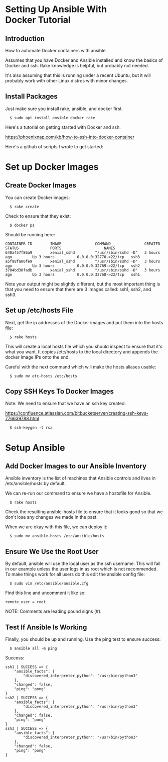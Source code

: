 # Setting Up Ansible With Docker Tutorial

## Introduction

How to automate Docker containers with ansible.

Assumes that you have Docker and Ansible installed and know the basics of Docker and
ssh. Rake knowledge is helpful, but probably not needed.

It's also assuming that this is running under a recent Ubuntu, but it will probably work with 
other Linux distros with minor changes.

## Install Packages

Just make sure you install rake, ansible, and docker first.

```
  $ sudo apt install ansible docker rake
```

Here's a tutorial on getting started with Docker and ssh: 

https://phoenixnap.com/kb/how-to-ssh-into-docker-container

Here's a github of scripts I wrote to get started:

# Set up Docker Images

## Create Docker Images

You can create Docker images:

```
  $ rake create
```

Check to ensure that they exist:

```
  $ docker ps
```
Should be running here:

```
CONTAINER ID        IMAGE               COMMAND               CREATED             STATUS              PORTS                   NAMES
640a457f86a9        xenial_sshd         "/usr/sbin/sshd -D"   3 hours ago         Up 3 hours          0.0.0.0:32770->22/tcp   ssh3
a5f98fa00fe9        xenial_sshd         "/usr/sbin/sshd -D"   3 hours ago         Up 3 hours          0.0.0.0:32769->22/tcp   ssh2
3704bd30fadb        xenial_sshd         "/usr/sbin/sshd -D"   3 hours ago         Up 3 hours          0.0.0.0:32768->22/tcp   ssh1
```
Note your output might be slightly different, but the most important thing is
that you need to ensure that there are 3 images called: ssh1, ssh2, and ssh3.

## Set up /etc/hosts File

Next, get the ip addresses of the Docker images and put them into the hosts file:

```
  $ rake hosts
```

This will create a local hosts file which you should inspect to ensure that it's what you want. It copies /etc/hosts to the local directory and appends the docker image IPs onto the end.

Careful with the next command which will make the hosts aliases usable:

```
  $ sudo mv etc-hosts /etc/hosts
```

## Copy SSH Keys To Docker Images

Note: We need to ensure that we have an ssh key created:

https://confluence.atlassian.com/bitbucketserver/creating-ssh-keys-776639788.html

```
  $ ssh-keygen -t rsa
```

# Setup Ansible

## Add Docker Images to our Ansible Inventory

Ansible inventory is the list of machines that Ansible controls and lives in /etc/ansible/hosts by default.

We can re-run our command to ensure we have a hostsfile for Ansible.

```
  $ rake hosts
```

Check the resulting ansible-hosts file to ensure that it looks good so that we don't lose any
changes we made in the past.

When we are okay with this file, we can deploy it:

```
  $ sudo mv ansible-hosts /etc/ansible/hosts
```

## Ensure We Use the Root User 

By default, ansible will use the local user as the ssh username. This will fail in our example unless
the user logs in as root which is not recommended. To make things work for all users do this edit the
ansible config file:

```
  $ sudo vim /etc/ansible/ansible.cfg
```
Find this line and uncomment it like so:

```
remote_user = root 
```

NOTE: Comments are leading pound signs (#).

## Test If Ansible Is Working

Finally, you should be up and running. Use the ping test to ensure success:

```
  $ ansible all -m ping 
```

Success:

```
ssh1 | SUCCESS => {
    "ansible_facts": {
        "discovered_interpreter_python": "/usr/bin/python3"
    },
    "changed": false,
    "ping": "pong"
}
ssh2 | SUCCESS => {
    "ansible_facts": {
        "discovered_interpreter_python": "/usr/bin/python3"
    },
    "changed": false,
    "ping": "pong"
}
ssh3 | SUCCESS => {
    "ansible_facts": {
        "discovered_interpreter_python": "/usr/bin/python3"
    },
    "changed": false,
    "ping": "pong"
}
```
